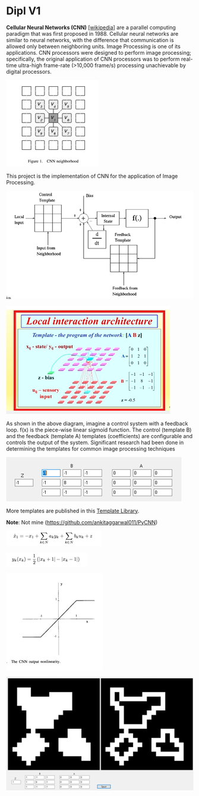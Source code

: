 # Dipl V1

**Cellular Neural Networks (CNN)** [[wikipedia]](https://en.wikipedia.org/wiki/Cellular_neural_network)  are a parallel computing paradigm that was first proposed in 1988. Cellular neural networks are similar to neural networks, with the difference that communication is allowed only between neighboring units. Image Processing is one of its applications. CNN processors were designed to perform image processing; specifically, the original application of CNN processors was to perform real-time ultra-high frame-rate (>10,000 frame/s) processing unachievable by digital processors.

![Alt text](/documentation/pic/CnnDia2.PNG?raw=true "neighbours")

This project is the implementation of CNN for the application of Image Processing.

![Alt text](/documentation/pic/CnnDia1.PNG?raw=true "Cnn Architecture")

![Alt text](/documentation/pic/CnnPic3.PNG?raw=true "new state pic")

As shown in the above diagram, imagine a control system with a feedback loop. f(x) is the piece-wise linear sigmoid function. The control (template B) and the feedback (template A) templates (coefficients) are configurable and controls the output of the system. Significant research had been done in determining the templates for common image processing techniques

![Alt text](/documentation/pic/CnnPic1.PNG?raw=true "A/B controls")

More templates are published in this [Template Library](http://cnn-technology.itk.ppke.hu/Template_library_v4.0alpha1.pdf).

**Note**: Not mine (https://github.com/ankitaggarwal011/PyCNN)


![Alt text](/documentation/pic/CnnDia3.PNG?raw=true "new cell state function")

![Alt text](/documentation/pic/CnnDia4.PNG?raw=true "output function")

![Alt text](/documentation/pic/CnnDia5.PNG?raw=true "output graph")


![Alt text](/documentation/pic/CnnPic2.PNG?raw=true "App example")
